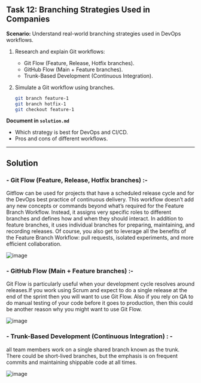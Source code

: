## **Task 12: Branching Strategies Used in Companies**  
**Scenario:** Understand real-world branching strategies used in DevOps workflows.  

1. Research and explain Git workflows:  
   - Git Flow (Feature, Release, Hotfix branches).  
   - GitHub Flow (Main + Feature branches).  
   - Trunk-Based Development (Continuous Integration).  

2. Simulate a Git workflow using branches.  
   ```bash
   git branch feature-1
   git branch hotfix-1
   git checkout feature-1
   ```  

**Document in `solution.md`**  
- Which strategy is best for DevOps and CI/CD.  
- Pros and cons of different workflows.  

---
## Solution

### - Git Flow (Feature, Release, Hotfix branches) :-

Gitflow can be used for projects that have a scheduled release cycle and for the DevOps best practice of continuous delivery. This workflow doesn’t add any new concepts or commands beyond what’s required for the Feature Branch Workflow. Instead, it assigns very specific roles to different branches and defines how and when they should interact. In addition to feature branches, it uses individual branches for preparing, maintaining, and recording releases. Of course, you also get to leverage all the benefits of the Feature Branch Workflow: pull requests, isolated experiments, and more efficient collaboration.

![image](https://github.com/user-attachments/assets/a5a9832b-c8ba-4e39-b3c1-39b9a8cd4381)

### - GitHub Flow (Main + Feature branches) :-

Git Flow is particularly useful when your development cycle resolves around releases.If you work using Scrum and expect to do a single release at the end of the sprint then you will want to use Git Flow. Also if you rely on QA to do manual testing of your code before it goes to production, then this could be another reason why you might want to use Git Flow.

![image](https://github.com/user-attachments/assets/6ba62537-e0ea-484e-b2e6-0d5882ab80bb)

###    - Trunk-Based Development (Continuous Integration) : -

all team members work on a single shared branch known as the trunk. There could be short-lived branches, but the emphasis is on frequent commits and maintaining shippable code at all times.

![image](https://github.com/user-attachments/assets/355d21a0-8dba-42bb-a718-c9c2b0026187)

